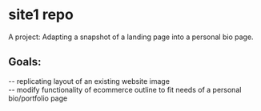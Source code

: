 # site1 repo
A project: Adapting a snapshot of a landing page into a personal bio page.

## Goals:
-- replicating layout of an existing website image <br>
-- modify functionality of ecommerce outline to fit needs of a personal bio/portfolio page
